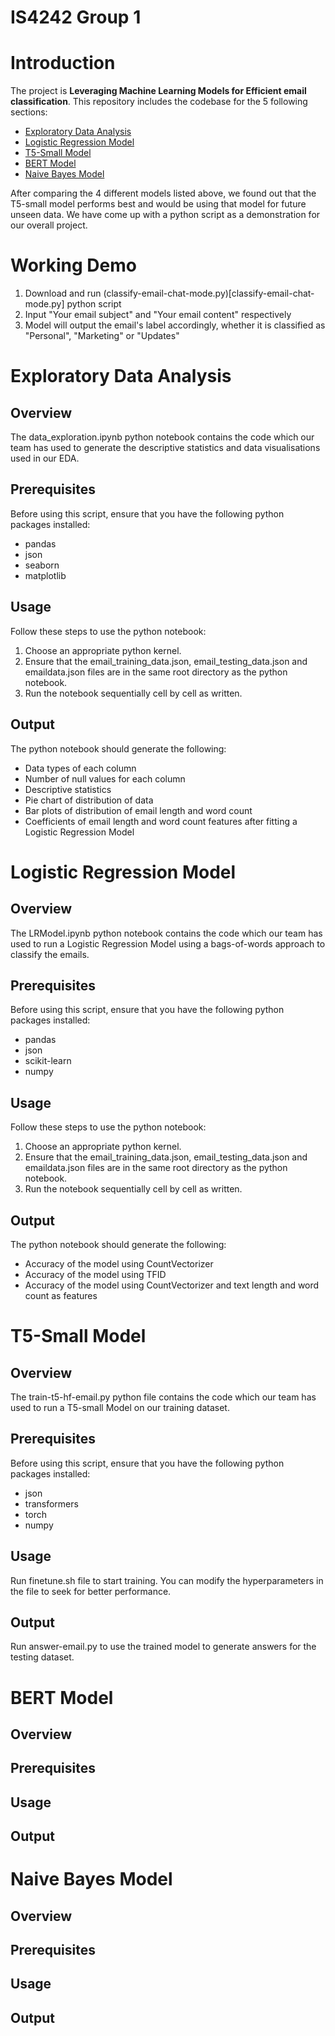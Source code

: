 # IS4242 Group 1

# Introduction
The project is **Leveraging Machine Learning Models for Efficient email classification**. This repository includes the codebase for the 5 following sections:
- [Exploratory Data Analysis](data_exploration.ipynb)
- [Logistic Regression Model](LRModel.ipynb)
- [T5-Small Model](train-t5-hf-email.py)
- [BERT Model](BERTModel.ipynb)
- [Naive Bayes Model](NaiveBayesModel.ipynb)

After comparing the 4 different models listed above, we found out that the T5-small model performs best and would be using that model for future unseen data. We have come up with a python script as a demonstration for our overall project.

# Working Demo
1) Download and run (classify-email-chat-mode.py)[classify-email-chat-mode.py] python script
2) Input "Your email subject" and "Your email content" respectively
3) Model will output the email's label accordingly, whether it is classified as "Personal", "Marketing" or "Updates"

# Exploratory Data Analysis
## Overview
The data_exploration.ipynb python notebook contains the code which our team has used to generate the descriptive statistics and data visualisations used in our EDA.

## Prerequisites
Before using this script, ensure that you have the following python packages installed:
- pandas
- json
- seaborn
- matplotlib

## Usage
Follow these steps to use the python notebook:

1. Choose an appropriate python kernel.
2. Ensure that the email_training_data.json, email_testing_data.json and emaildata.json files are in the same root directory as the python notebook.
3. Run the notebook sequentially cell by cell as written.

## Output
The python notebook should generate the following:
- Data types of each column
- Number of null values for each column
- Descriptive statistics
- Pie chart of distribution of data
- Bar plots of distribution of email length and word count
- Coefficients of email length and word count features after fitting a Logistic Regression Model

# Logistic Regression Model
## Overview
The LRModel.ipynb python notebook contains the code which our team has used to run a Logistic Regression Model using a bags-of-words approach to classify the emails.

## Prerequisites
Before using this script, ensure that you have the following python packages installed:
- pandas
- json
- scikit-learn
- numpy

## Usage
Follow these steps to use the python notebook:

1. Choose an appropriate python kernel.
2. Ensure that the email_training_data.json, email_testing_data.json and emaildata.json files are in the same root directory as the python notebook.
3. Run the notebook sequentially cell by cell as written.

## Output
The python notebook should generate the following:
- Accuracy of the model using CountVectorizer
- Accuracy of the model using TFID
- Accuracy of the model using CountVectorizer and text length and word count as features

# T5-Small Model
## Overview
The train-t5-hf-email.py python file contains the code which our team has used to run a T5-small Model on our training dataset.

## Prerequisites
Before using this script, ensure that you have the following python packages installed:
- json
- transformers
- torch
- numpy

## Usage
Run finetune.sh file to start training. You can modify the hyperparameters in the file to seek for better performance.

## Output
Run answer-email.py to use the trained model to generate answers for the testing dataset.

# BERT Model
## Overview

## Prerequisites

## Usage

## Output

# Naive Bayes Model
## Overview

## Prerequisites

## Usage

## Output
